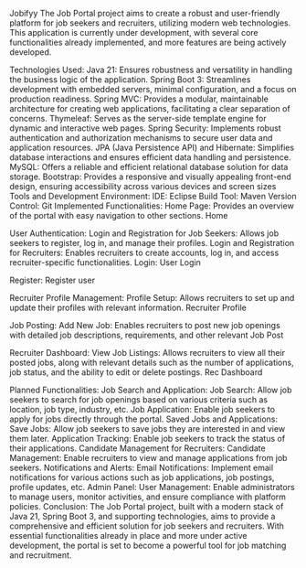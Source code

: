 Jobifyy
The Job Portal project aims to create a robust and user-friendly platform for job seekers and recruiters, utilizing modern web technologies. This application is currently under development, with several core functionalities already implemented, and more features are being actively developed.

Technologies Used:
Java 21: Ensures robustness and versatility in handling the business logic of the application.
Spring Boot 3: Streamlines development with embedded servers, minimal configuration, and a focus on production readiness.
Spring MVC: Provides a modular, maintainable architecture for creating web applications, facilitating a clear separation of concerns.
Thymeleaf: Serves as the server-side template engine for dynamic and interactive web pages.
Spring Security: Implements robust authentication and authorization mechanisms to secure user data and application resources.
JPA (Java Persistence API) and Hibernate: Simplifies database interactions and ensures efficient data handling and persistence.
MySQL: Offers a reliable and efficient relational database solution for data storage.
Bootstrap: Provides a responsive and visually appealing front-end design, ensuring accessibility across various devices and screen sizes
Tools and Development Environment:
IDE: Eclipse
Build Tool: Maven
Version Control: Git
Implemented Functionalities:
Home Page: Provides an overview of the portal with easy navigation to other sections.
Home

User Authentication:
Login and Registration for Job Seekers: Allows job seekers to register, log in, and manage their profiles.
Login and Registration for Recruiters: Enables recruiters to create accounts, log in, and access recruiter-specific functionalities.
Login:
User Login

Register:
Register user

Recruiter Profile Management:
Profile Setup: Allows recruiters to set up and update their profiles with relevant information.
Recruiter Profile

Job Posting:
Add New Job: Enables recruiters to post new job openings with detailed job descriptions, requirements, and other relevant
Job Post

Recruiter Dashboard:
View Job Listings: Allows recruiters to view all their posted jobs, along with relevant details such as the number of applications, job status, and the ability to edit or delete postings.
Rec Dashboard

Planned Functionalities:
Job Search and Application:
Job Search: Allow job seekers to search for job openings based on various criteria such as location, job type, industry, etc.
Job Application: Enable job seekers to apply for jobs directly through the portal.
Saved Jobs and Applications:
Save Jobs: Allow job seekers to save jobs they are interested in and view them later.
Application Tracking: Enable job seekers to track the status of their applications.
Candidate Management for Recruiters:
Candidate Management: Enable recruiters to view and manage applications from job seekers.
Notifications and Alerts:
Email Notifications: Implement email notifications for various actions such as job applications, job postings, profile updates, etc.
Admin Panel:
User Management: Enable administrators to manage users, monitor activities, and ensure compliance with platform policies.
Conclusion:
The Job Portal project, built with a modern stack of Java 21, Spring Boot 3, and supporting technologies, aims to provide a comprehensive and efficient solution for job seekers and recruiters. With essential functionalities already in place and more under active development, the portal is set to become a powerful tool for job matching and recruitment.
